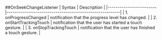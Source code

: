 
##OnSeekChangeListener
| Syntax                  | Description                                              |
|-------------------------|----------------------------------------------------------|
| 1. onProgressChanged    | notification that the progress level has changed.        |
| 2. onStartTrackingTouch | notification that the user has started a touch gesture.  |
| 3. onStopTrackingTouch  | notification that the user has finished a touch gesture. |
